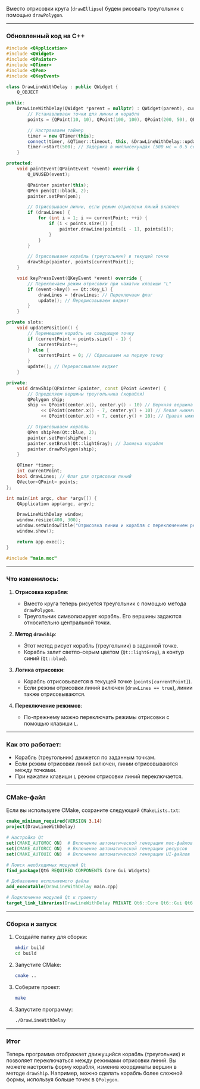 Вместо отрисовки круга (`drawEllipse`) будем рисовать треугольник с помощью `drawPolygon`.

---

### Обновленный код на C++

```cpp
#include <QApplication>
#include <QWidget>
#include <QPainter>
#include <QTimer>
#include <QPen>
#include <QKeyEvent>

class DrawLineWithDelay : public QWidget {
    Q_OBJECT

public:
    DrawLineWithDelay(QWidget *parent = nullptr) : QWidget(parent), currentPoint(0), drawLines(true) {
        // Устанавливаем точки для линии и корабля
        points = {QPoint(10, 10), QPoint(100, 100), QPoint(200, 50), QPoint(300, 200)};

        // Настраиваем таймер
        timer = new QTimer(this);
        connect(timer, &QTimer::timeout, this, &DrawLineWithDelay::updatePosition);
        timer->start(500); // Задержка в миллисекундах (500 мс = 0.5 секунды)
    }

protected:
    void paintEvent(QPaintEvent *event) override {
        Q_UNUSED(event);

        QPainter painter(this);
        QPen pen(Qt::black, 2);
        painter.setPen(pen);

        // Отрисовываем линии, если режим отрисовки линий включен
        if (drawLines) {
            for (int i = 1; i <= currentPoint; ++i) {
                if (i < points.size()) {
                    painter.drawLine(points[i - 1], points[i]);
                }
            }
        }

        // Отрисовываем корабль (треугольник) в текущей точке
        drawShip(painter, points[currentPoint]);
    }

    void keyPressEvent(QKeyEvent *event) override {
        // Переключаем режим отрисовки при нажатии клавиши "L"
        if (event->key() == Qt::Key_L) {
            drawLines = !drawLines; // Переключаем флаг
            update(); // Перерисовываем виджет
        }
    }

private slots:
    void updatePosition() {
        // Перемещаем корабль на следующую точку
        if (currentPoint < points.size() - 1) {
            currentPoint++;
        } else {
            currentPoint = 0; // Сбрасываем на первую точку
        }
        update(); // Перерисовываем виджет
    }

private:
    void drawShip(QPainter &painter, const QPoint &center) {
        // Определяем вершины треугольника (корабля)
        QPolygon ship;
        ship << QPoint(center.x(), center.y() - 10) // Верхняя вершина
             << QPoint(center.x() - 7, center.y() + 10) // Левая нижняя вершина
             << QPoint(center.x() + 7, center.y() + 10); // Правая нижняя вершина

        // Отрисовываем корабль
        QPen shipPen(Qt::blue, 2);
        painter.setPen(shipPen);
        painter.setBrush(Qt::lightGray); // Заливка корабля
        painter.drawPolygon(ship);
    }

    QTimer *timer;
    int currentPoint;
    bool drawLines; // Флаг для отрисовки линий
    QVector<QPoint> points;
};

int main(int argc, char *argv[]) {
    QApplication app(argc, argv);

    DrawLineWithDelay window;
    window.resize(400, 300);
    window.setWindowTitle("Отрисовка линии и корабля с переключением режимов");
    window.show();

    return app.exec();
}

#include "main.moc"
```

---

### Что изменилось:

1. **Отрисовка корабля**:
   - Вместо круга теперь рисуется треугольник с помощью метода `drawPolygon`.
   - Треугольник символизирует корабль. Его вершины задаются относительно центральной точки.

2. **Метод `drawShip`**:
   - Этот метод рисует корабль (треугольник) в заданной точке.
   - Корабль залит светло-серым цветом (`Qt::lightGray`), а контур синий (`Qt::blue`).

3. **Логика отрисовки**:
   - Корабль отрисовывается в текущей точке (`points[currentPoint]`).
   - Если режим отрисовки линий включен (`drawLines == true`), линии также отрисовываются.

4. **Переключение режимов**:
   - По-прежнему можно переключать режимы отрисовки с помощью клавиши `L`.

---

### Как это работает:

- Корабль (треугольник) движется по заданным точкам.
- Если режим отрисовки линий включен, линии отрисовываются между точками.
- При нажатии клавиши `L` режим отрисовки линий переключается.

---

### CMake-файл

Если вы используете CMake, сохраните следующий `CMakeLists.txt`:

```cmake
cmake_minimum_required(VERSION 3.14)
project(DrawLineWithDelay)

# Настройка Qt
set(CMAKE_AUTOMOC ON)  # Включение автоматической генерации moc-файлов
set(CMAKE_AUTORCC ON)  # Включение автоматической генерации ресурсов
set(CMAKE_AUTOUIC ON)  # Включение автоматической генерации UI-файлов

# Поиск необходимых модулей Qt
find_package(Qt6 REQUIRED COMPONENTS Core Gui Widgets)

# Добавление исполняемого файла
add_executable(DrawLineWithDelay main.cpp)

# Подключение модулей Qt к проекту
target_link_libraries(DrawLineWithDelay PRIVATE Qt6::Core Qt6::Gui Qt6::Widgets)
```

---

### Сборка и запуск

1. Создайте папку для сборки:

   ```bash
   mkdir build
   cd build
   ```

2. Запустите CMake:

   ```bash
   cmake ..
   ```

3. Соберите проект:

   ```bash
   make
   ```

4. Запустите программу:

   ```bash
   ./DrawLineWithDelay
   ```

---

### Итог

Теперь программа отображает движущийся корабль (треугольник) и позволяет переключаться между режимами отрисовки линий. Вы можете настроить форму корабля, изменив координаты вершин в методе `drawShip`. Например, можно сделать корабль более сложной формы, используя больше точек в `QPolygon`.